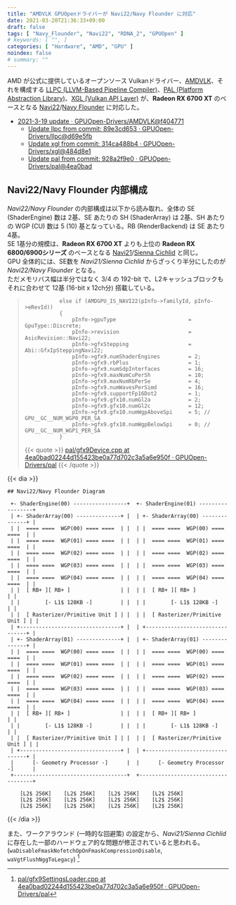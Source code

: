 ```yaml
---
title: "AMDVLK GPUOpenドライバーが Navi22/Navy Flounder に対応"
date: 2021-03-20T21:36:33+09:00
draft: false
tags: [ "Navy_Flounder", "Navi22", "RDNA_2", "GPUOpen" ]
# keywords: [ "", ]
categories: [ "Hardware", "AMD", "GPU" ]
noindex: false
# summary: ""
---
```


AMD が公式に提供しているオープンソース Vulkanドライバー、[AMDVLK](https://github.com/GPUOpen-Drivers/AMDVLK)、それを構成する [LLPC (LLVM-Based Pipeline Compiler)](https://github.com/GPUOpen-Drivers/llpc)、[PAL (Platform Abstraction Library)](https://github.com/GPUOpen-Drivers/pal)、[XGL (Vulkan API Layer)](https://github.com/GPUOpen-Drivers/xgl) が、**Radeon RX 6700 XT** のベースとなる [Navi22](/tags/navi22)/[Navy Flounder](/tags/navy_flounder) に対応した。  


 * [2021-3-19 update · GPUOpen-Drivers/AMDVLK@f404771](https://github.com/GPUOpen-Drivers/AMDVLK/commit/f404771a8eb95455227c4f7f3827990b6d98f185)
    * [Update llpc from commit: 89e3cd653 · GPUOpen-Drivers/llpc@d69e5fb](https://github.com/GPUOpen-Drivers/llpc/commit/d69e5fb103b9c7394d4a098b23930ac5d5a99e6f)
    * [Update xgl from commit: 314ca488b4 · GPUOpen-Drivers/xgl@484d8e1](https://github.com/GPUOpen-Drivers/xgl/commit/484d8e1f46e0f4b3dcd16ca491253fbef41698a0)
    * [Update pal from commit: 928a2f9e0 · GPUOpen-Drivers/pal@4ea0bad](https://github.com/GPUOpen-Drivers/pal/commit/4ea0bad02244d155423be0a77d702c3a5a6e950f)

## Navi22/Navy Flounder 内部構成

*Navi22/Navy Flounder* の内部構成は以下から読み取れ、全体の SE (ShaderEngine) 数は 2基、SE あたりの SH (ShaderArray) は 2基、SH あたりの WGP (CU) 数は 5 (10) 基となっている。RB (RenderBackend) は SE あたり 4基。  
SE 1基分の規模は、**Radeon RX 6700 XT** よりも上位の **Radeon RX 6800/6900シリーズ** のベースとなる [Navi21](/tags/navi21)/[Sienna Cichlid](/tags/sienna_cichlid) と同じ。  
GPU 全体的には、SE数を *Navi21/Sienna Cichlid* からざっくり半分にしたのが *Navi22/Navy Flounder* となる。  
ただメモリバス幅は半分ではなく 3/4 の 192-bit で、L2キャッシュブロックもそれに合わせて 12基 (16-bit x 12ch分) 搭載している。  

 >                else if (AMDGPU_IS_NAVI22(pInfo->familyId, pInfo->eRevId))
 >                {
 >                    pInfo->gpuType                       = GpuType::Discrete;
 >                    pInfo->revision                      = AsicRevision::Navi22;
 >                    pInfo->gfxStepping                   = Abi::GfxIpSteppingNavi22;
 >                    pInfo->gfx9.numShaderEngines         = 2;
 >                    pInfo->gfx9.rbPlus                   = 1;
 >                    pInfo->gfx9.numSdpInterfaces         = 16;
 >                    pInfo->gfx9.maxNumCuPerSh            = 10;
 >                    pInfo->gfx9.maxNumRbPerSe            = 4;
 >                    pInfo->gfx9.numWavesPerSimd          = 16;
 >                    pInfo->gfx9.supportFp16Dot2          = 1;
 >                    pInfo->gfx9.gfx10.numGl2a            = 2;
 >                    pInfo->gfx9.gfx10.numGl2c            = 12;
 >                    pInfo->gfx9.gfx10.numWgpAboveSpi     = 5; // GPU__GC__NUM_WGP0_PER_SA
 >                    pInfo->gfx9.gfx10.numWgpBelowSpi     = 0; // GPU__GC__NUM_WGP1_PER_SA
 >                }
 >
 > {{< quote >}} [pal/gfx9Device.cpp at 4ea0bad02244d155423be0a77d702c3a5a6e950f · GPUOpen-Drivers/pal](https://github.com/GPUOpen-Drivers/pal/blob/4ea0bad02244d155423be0a77d702c3a5a6e950f/src/core/hw/gfxip/gfx9/gfx9Device.cpp#L5008) {{< /quote >}}

{{< dia >}}
```
## Navi22/Navy Flounder Diagram

 +- ShaderEngine(00) -----------------+  +- ShaderEngine(01) -----------------+
 | +- ShaderArray(00) --------------+ |  | +- ShaderArray(00) --------------+ |
 | |  ==== ====  WGP(00) ==== ====  | |  | |  ==== ====  WGP(00) ==== ====  | |
 | |  ==== ====  WGP(01) ==== ====  | |  | |  ==== ====  WGP(01) ==== ====  | |
 | |  ==== ====  WGP(02) ==== ====  | |  | |  ==== ====  WGP(02) ==== ====  | |
 | |  ==== ====  WGP(03) ==== ====  | |  | |  ==== ====  WGP(03) ==== ====  | |
 | |  ==== ====  WGP(04) ==== ====  | |  | |  ==== ====  WGP(04) ==== ====  | |
 | |  [ RB+ ][ RB+ ]                | |  | |  [ RB+ ][ RB+ ]                | |
 | |        [- L1$ 128KB -]         | |  | |        [- L1$ 128KB -]         | |
 | |  [ Rasterizer/Primitive Unit ] | |  | |  [ Rasterizer/Primitive Unit ] | |
 | +--------------------------------+ |  | +--------------------------------+ |
 | +- ShaderArray(01) --------------+ |  | +- ShaderArray(01) --------------+ |
 | |  ==== ====  WGP(00) ==== ====  | |  | |  ==== ====  WGP(00) ==== ====  | |
 | |  ==== ====  WGP(01) ==== ====  | |  | |  ==== ====  WGP(01) ==== ====  | |
 | |  ==== ====  WGP(02) ==== ====  | |  | |  ==== ====  WGP(02) ==== ====  | |
 | |  ==== ====  WGP(03) ==== ====  | |  | |  ==== ====  WGP(03) ==== ====  | |
 | |  ==== ====  WGP(04) ==== ====  | |  | |  ==== ====  WGP(04) ==== ====  | |
 | |  [ RB+ ][ RB+ ]                | |  | |  [ RB+ ][ RB+ ]                | |
 | |        [- L1$ 128KB -]         | |  | |        [- L1$ 128KB -]         | |
 | |  [ Rasterizer/Primitive Unit ] | |  | |  [ Rasterizer/Primitive Unit ] | |
 | +--------------------------------+ |  | +--------------------------------+ |
 |      [- Geometry Processor -]      |  |      [- Geometry Processor -]      |
 +------------------------------------+  +------------------------------------+

    [L2$ 256K]    [L2$ 256K]    [L2$ 256K]    [L2$ 256K]
    [L2$ 256K]    [L2$ 256K]    [L2$ 256K]    [L2$ 256K]
    [L2$ 256K]    [L2$ 256K]    [L2$ 256K]    [L2$ 256K]
```
{{< /dia >}}

また、ワークアラウンド (一時的な回避策) の設定から、*Navi21/Sienna Cichlid* に存在した一部のハードウェア的な問題が修正されていると思われる。
(`waDisableFmaskNofetchOpOnFmaskCompressionDisable`, `waVgtFlushNggToLegacy`) [^wa]

[^wa]: [pal/gfx9SettingsLoader.cpp at 4ea0bad02244d155423be0a77d702c3a5a6e950f · GPUOpen-Drivers/pal](https://github.com/GPUOpen-Drivers/pal/blob/4ea0bad02244d155423be0a77d702c3a5a6e950f/src/core/hw/gfxip/gfx9/gfx9SettingsLoader.cpp#L490)

